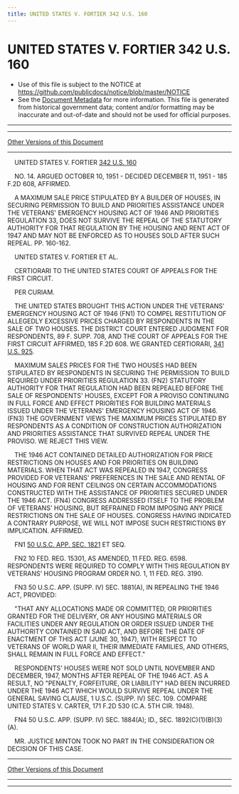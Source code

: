 ```yaml
---
title: UNITED STATES V. FORTIER 342 U.S. 160
---
```


# UNITED STATES V. FORTIER 342 U.S. 160

* Use of this file is subject to the NOTICE at https://github.com/publicdocs/notice/blob/master/NOTICE
* See the [Document Metadata](../../../index.md) for more information.
  This file is generated from historical government data; content and/or formatting may be inaccurate and out-of-date and should not be used for official purposes.

----------
----------

[Other Versions of this Document](https://publicdocs.github.io/go/links?ns=uslm-x&ref=%2Fus%2Fcourts%2Fscotus%2FusReporter%2F342%2F160)

----------

    UNITED STATES V. FORTIER [342 U.S. 160][/us/courts/scotus/usReporter/342/160]

    NO. 14.  ARGUED OCTOBER 10, 1951 - DECIDED DECEMBER 11, 1951 - 185 F.2D 608, AFFIRMED.

    A MAXIMUM SALE PRICE STIPULATED BY A BUILDER OF HOUSES, IN SECURING PERMISSION TO BUILD AND PRIORITIES ASSISTANCE UNDER THE VETERANS' EMERGENCY HOUSING ACT OF 1946 AND PRIORITIES REGULATION 33, DOES NOT SURVIVE THE REPEAL OF THE STATUTORY AUTHORITY FOR THAT REGULATION BY THE HOUSING AND RENT ACT OF 1947 AND MAY NOT BE ENFORCED AS TO HOUSES SOLD AFTER SUCH REPEAL.  PP. 160-162.

    UNITED STATES V. FORTIER ET AL.

    CERTIORARI TO THE UNITED STATES COURT OF APPEALS FOR THE FIRST CIRCUIT.

    PER CURIAM.

    THE UNITED STATES BROUGHT THIS ACTION UNDER THE VETERANS' EMERGENCY HOUSING ACT OF 1946 (FN1) TO COMPEL RESTITUTION OF ALLEGEDLY EXCESSIVE PRICES CHARGED BY RESPONDENTS IN THE SALE OF TWO HOUSES.  THE DISTRICT COURT ENTERED JUDGMENT FOR RESPONDENTS, 89 F. SUPP. 708, AND THE COURT OF APPEALS FOR THE FIRST CIRCUIT AFFIRMED, 185 F.2D 608.  WE GRANTED CERTIORARI, [341 U.S. 925][/us/courts/scotus/usReporter/341/925].

    MAXIMUM SALES PRICES FOR THE TWO HOUSES HAD BEEN STIPULATED BY RESPONDENTS IN SECURING THE PERMISSION TO BUILD REQUIRED UNDER PRIORITIES REGULATION 33.  (FN2)  STATUTORY AUTHORITY FOR THAT REGULATION HAD BEEN REPEALED BEFORE THE SALE OF RESPONDENTS' HOUSES, EXCEPT FOR A PROVISO CONTINUING IN FULL FORCE AND EFFECT PRIORITIES FOR BUILDING MATERIALS ISSUED UNDER THE VETERANS' EMERGENCY HOUSING ACT OF 1946.  (FN3)  THE GOVERNMENT VIEWS THE MAXIMUM PRICES STIPULATED BY RESPONDENTS AS A CONDITION OF CONSTRUCTION AUTHORIZATION AND PRIORITIES ASSISTANCE THAT SURVIVED REPEAL UNDER THE PROVISO.  WE REJECT THIS VIEW.

    THE 1946 ACT CONTAINED DETAILED AUTHORIZATION FOR PRICE RESTRICTIONS ON HOUSES AND FOR PRIORITIES ON BUILDING MATERIALS.  WHEN THAT ACT WAS REPEALED IN 1947, CONGRESS PROVIDED FOR VETERANS' PREFERENCES IN THE SALE AND RENTAL OF HOUSING AND FOR RENT CEILINGS ON CERTAIN ACCOMMODATIONS CONSTRUCTED WITH THE ASSISTANCE OF PRIORITIES SECURED UNDER THE 1946 ACT.  (FN4)  CONGRESS ADDRESSED ITSELF TO THE PROBLEM OF VETERANS' HOUSING, BUT REFRAINED FROM IMPOSING ANY PRICE RESTRICTIONS ON THE SALE OF HOUSES.  CONGRESS HAVING INDICATED A CONTRARY PURPOSE, WE WILL NOT IMPOSE SUCH RESTRICTIONS BY IMPLICATION.  AFFIRMED.

    FN1  [50 U.S.C. APP. SEC. 1821][/us/usc/t50a/s1821] ET SEQ.

    FN2  10 FED. REG. 15301, AS AMENDED, 11 FED. REG. 6598.  RESPONDENTS WERE REQUIRED TO COMPLY WITH THIS REGULATION BY VETERANS' HOUSING PROGRAM ORDER NO. 1, 11 FED.  REG. 3190.

    FN3  50 U.S.C. APP. (SUPP. IV) SEC. 1881(A), IN REPEALING THE 1946 ACT, PROVIDED:

    "THAT ANY ALLOCATIONS MADE OR COMMITTED, OR PRIORITIES GRANTED FOR THE DELIVERY, OR ANY HOUSING MATERIALS OR FACILITIES UNDER ANY REGULATION OR ORDER ISSUED UNDER THE AUTHORITY CONTAINED IN SAID ACT, AND BEFORE THE DATE OF ENACTMENT OF THIS ACT (JUNE 30, 1947), WITH RESPECT TO VETERANS OF WORLD WAR II, THEIR IMMEDIATE FAMILIES, AND OTHERS, SHALL REMAIN IN FULL FORCE AND EFFECT."

    RESPONDENTS' HOUSES WERE NOT SOLD UNTIL NOVEMBER AND DECEMBER, 1947, MONTHS AFTER REPEAL OF THE 1946 ACT.  AS A RESULT, NO "PENALTY, FORFEITURE, OR LIABILITY" HAD BEEN INCURRED UNDER THE 1946 ACT WHICH WOULD SURVIVE REPEAL UNDER THE GENERAL SAVING CLAUSE, 1 U.S.C.  (SUPP. IV) SEC. 109.  COMPARE UNITED STATES V. CARTER, 171 F.2D 530 (C.A. 5TH CIR. 1948).

    FN4  50 U.S.C. APP. (SUPP. IV) SEC. 1884(A); ID., SEC. 1892(C)(1)(B)(3)(A).

    MR. JUSTICE MINTON TOOK NO PART IN THE CONSIDERATION OR DECISION OF THIS CASE.

----------

[Other Versions of this Document](https://publicdocs.github.io/go/links?ns=uslm-x&ref=%2Fus%2Fcourts%2Fscotus%2FusReporter%2F342%2F160)

----------
----------

[/us/courts/scotus/usReporter/342/160]: https://publicdocs.github.io/go/links?ns=uslm-x&ref=%2Fus%2Fcourts%2Fscotus%2FusReporter%2F342%2F160
[/us/courts/scotus/usReporter/341/925]: https://publicdocs.github.io/go/links?ns=uslm-x&ref=%2Fus%2Fcourts%2Fscotus%2FusReporter%2F341%2F925
[/us/usc/t50a/s1821]: https://publicdocs.github.io/go/links?ns=uslm&ref=%2Fus%2Fusc%2Ft50a%2Fs1821



